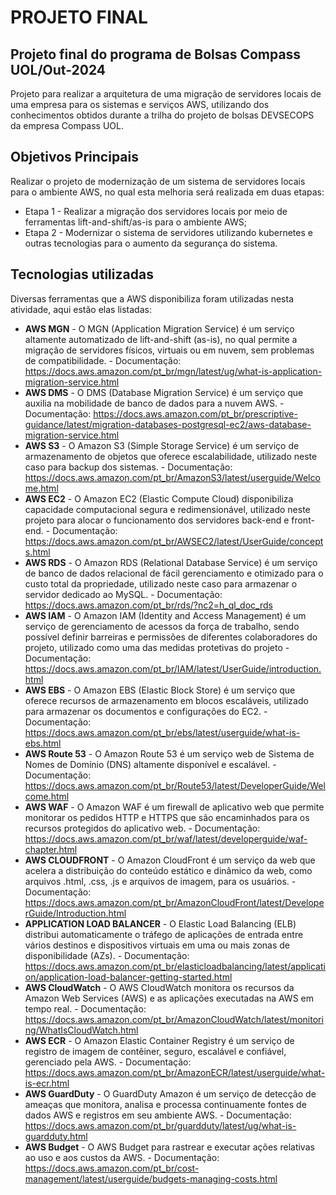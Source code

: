 # PROJETO FINAL 

## Projeto final do programa de Bolsas Compass UOL/Out-2024
Projeto para realizar a arquitetura de uma migração de servidores locais de uma empresa para os sistemas e serviços AWS, utilizando dos conhecimentos obtidos durante a trilha do projeto de bolsas DEVSECOPS da empresa Compass UOL.


## Objetivos Principais
Realizar o projeto de modernização de um sistema de servidores locais para o ambiente AWS, no qual esta melhoria será realizada em duas etapas:
* Etapa 1 - Realizar a migração dos servidores locais por meio de ferramentas lift-and-shift/as-is para o ambiente AWS;
* Etapa 2 - Modernizar o sistema de servidores utilizando kubernetes e outras tecnologias para o aumento da segurança do sistema.

## Tecnologias utilizadas
Diversas ferramentas que a AWS disponibiliza foram utilizadas nesta atividade, aqui estão elas listadas:

* __AWS MGN__ - O MGN (Application Migration Service) é um serviço altamente automatizado de lift-and-shift (as-is), no qual permite a migração de servidores físicos, virtuais ou em nuvem, sem problemas de compatibilidade. - Documentação: https://docs.aws.amazon.com/pt_br/mgn/latest/ug/what-is-application-migration-service.html
* __AWS DMS__ - O DMS (Database Migration Service) é um serviço que auxilia na mobilidade de banco de dados para a nuvem AWS. - Documentação: https://docs.aws.amazon.com/pt_br/prescriptive-guidance/latest/migration-databases-postgresql-ec2/aws-database-migration-service.html
* __AWS S3__ - O Amazon S3 (Simple Storage Service) é um serviço de armazenamento de objetos que oferece escalabilidade, utilizado neste caso para backup dos sistemas. - Documentação: https://docs.aws.amazon.com/pt_br/AmazonS3/latest/userguide/Welcome.html
* __AWS EC2__ - O Amazon EC2 (Elastic Compute Cloud) disponibiliza capacidade computacional segura e redimensionável, utilizado neste projeto para alocar o funcionamento dos servidores back-end e front-end. - Documentação: https://docs.aws.amazon.com/pt_br/AWSEC2/latest/UserGuide/concepts.html
* __AWS RDS__ - O Amazon RDS (Relational Database Service) é um serviço de banco de dados relacional de fácil gerenciamento e otimizado para o custo total da propriedade, utilizado neste caso para armazenar o servidor dedicado ao MySQL. - Documentação: https://docs.aws.amazon.com/pt_br/rds/?nc2=h_ql_doc_rds
* __AWS IAM__ - O Amazon IAM (Identity and Access Management) é um serviço de gerenciamento de acessos da força de trabalho, sendo possível definir barreiras e permissões de diferentes colaboradores do projeto, utilizado como uma das medidas protetivas do projeto - Documentação: https://docs.aws.amazon.com/pt_br/IAM/latest/UserGuide/introduction.html
* __AWS EBS__ - O Amazon EBS (Elastic Block Store) é um serviço que oferece recursos de armazenamento em blocos escaláveis, utilizado para armazenar os documentos e configurações do EC2. - Documentação: https://docs.aws.amazon.com/pt_br/ebs/latest/userguide/what-is-ebs.html
* __AWS Route 53__ - O Amazon Route 53 é um serviço web de Sistema de Nomes de Domínio (DNS) altamente disponível e escalável. - Documentação: https://docs.aws.amazon.com/pt_br/Route53/latest/DeveloperGuide/Welcome.html
* __AWS WAF__ - O Amazon WAF é um firewall de aplicativo web que permite monitorar os pedidos HTTP e HTTPS que são encaminhados para os recursos protegidos do aplicativo web. - Documentação: https://docs.aws.amazon.com/pt_br/waf/latest/developerguide/waf-chapter.html
* __AWS CLOUDFRONT__ - O Amazon CloudFront é um serviço da web que acelera a distribuição do conteúdo estático e dinâmico da web, como arquivos .html, .css, .js e arquivos de imagem, para os usuários. - Documentação: https://docs.aws.amazon.com/pt_br/AmazonCloudFront/latest/DeveloperGuide/Introduction.html
* __APPLICATION LOAD BALANCER__ - O Elastic Load Balancing (ELB) distribui automaticamente o tráfego de aplicações de entrada entre vários destinos e dispositivos virtuais em uma ou mais zonas de disponibilidade (AZs). - Documentação: https://docs.aws.amazon.com/pt_br/elasticloadbalancing/latest/application/application-load-balancer-getting-started.html
* __AWS CloudWatch__ - O AWS CloudWatch monitora os recursos da Amazon Web Services (AWS) e as aplicações executadas na AWS em tempo real. - Documentação: https://docs.aws.amazon.com/pt_br/AmazonCloudWatch/latest/monitoring/WhatIsCloudWatch.html
* __AWS ECR__ - O Amazon Elastic Container Registry é um serviço de registro de imagem de contêiner, seguro, escalável e confiável, gerenciado pela AWS. - Documentação: https://docs.aws.amazon.com/pt_br/AmazonECR/latest/userguide/what-is-ecr.html
* __AWS GuardDuty__ - O GuardDuty Amazon é um serviço de detecção de ameaças que monitora, analisa e processa continuamente fontes de dados AWS e registros em seu ambiente AWS. - Documentação: https://docs.aws.amazon.com/pt_br/guardduty/latest/ug/what-is-guardduty.html
* __AWS Budget__ - O AWS Budget para rastrear e executar ações relativas ao uso e aos custos da AWS. - Documentação: https://docs.aws.amazon.com/pt_br/cost-management/latest/userguide/budgets-managing-costs.html

